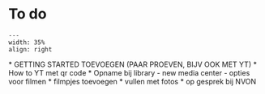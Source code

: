 # To do

<div style="clear: both;">

```{figure} ../figures/confirmed.png
---
width: 35%
align: right
```

</div>
* GETTING STARTED TOEVOEGEN (PAAR PROEVEN, BIJV OOK MET YT)
* How to YT met qr code
* Opname bij library - new media center - opties voor filmen
* filmpjes toevoegen
* vullen met fotos
* op gesprek bij NVON

